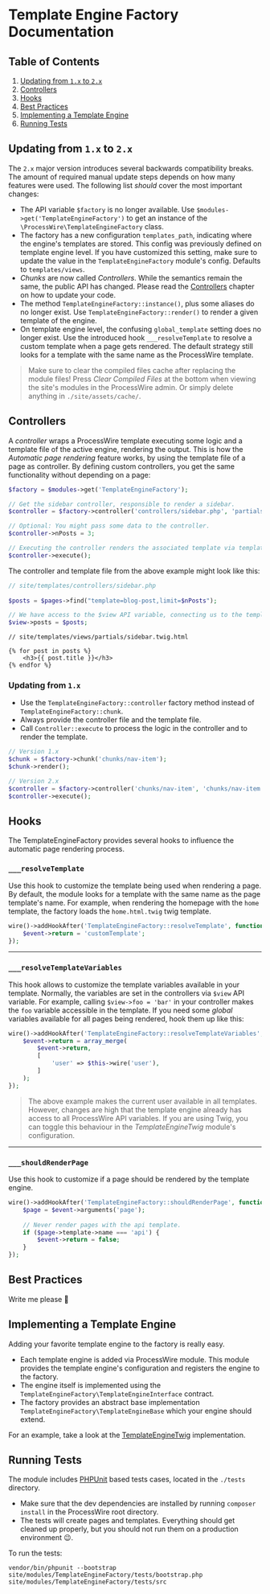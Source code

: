 # Template Engine Factory Documentation

## Table of Contents

1. [Updating from `1.x` to `2.x`](#updating-from-1x-to-2x)
2. [Controllers](#controllers)
3. [Hooks](#hooks)
4. [Best Practices](#best-practices)
5. [Implementing a Template Engine](#implementing-a-template-engine)
6. [Running Tests](#running-tests)


## Updating from `1.x` to `2.x`

The `2.x` major version introduces several backwards compatibility breaks. The amount of required manual update steps
depends on how many features were used. The following list _should_ cover the most important changes: 

* The API variable `$factory` is no longer available. Use `$modules->get('TemplateEngineFactory')` to get an instance of
the `\ProcessWire\TemplateEngineFactory` class.
* The factory has a new configuration `templates_path`, indicating where the engine's templates are stored. This config
was previously defined on template engine level. If you have customized this setting, make sure to update the value in
the `TemplateEngineFactory` module's config. Defaults to `templates/views`.
* _Chunks_ are now called _Controllers_. While the semantics remain the same, the public API has changed. Please
read the [Controllers](#controllers) chapter on how to update your code.
* The method `TemplateEngineFactory::instance()`, plus some aliases do no longer exist. Use
`TemplateEngineFactory::render()` to render a given template of the engine.
* On template engine level, the confusing `global_template` setting does no longer exist. Use the introduced hook
`___resolveTemplate` to resolve a custom template when a page gets rendered. The default strategy still looks for a template
with the same name as the ProcessWire template.

> Make sure to clear the compiled files cache after replacing the module files! Press _Clear Compiled Files_ at the
bottom when viewing the site's modules in the ProcessWire admin. Or simply delete anything in `./site/assets/cache/`.

## Controllers

A _controller_ wraps a ProcessWire template executing some logic and a template file of the active engine, rendering the
output. This is how the _Automatic page rendering_ feature works, by using the template file of a page as controller. By
defining custom controllers, you get the same functionality without depending on a page:

```php
$factory = $modules->get('TemplateEngineFactory');

// Get the sidebar controller, responsible to render a sidebar.
$controller = $factory->controller('controllers/sidebar.php', 'partials/sidebar.html.twig');

// Optional: You might pass some data to the controller.
$controller->nPosts = 3;

// Executing the controller renders the associated template via template engine.
$controller->execute();
```

The controller and template file from the above example might look like this:

```php
// site/templates/controllers/sidebar.php
 
$posts = $pages->find("template=blog-post,limit=$nPosts");

// We have access to the $view API variable, connecting us to the template.
$view->posts = $posts;
```

```twig
// site/templates/views/partials/sidebar.twig.html

{% for post in posts %}
    <h3>{{ post.title }}</h3>
{% endfor %}
```

### Updating from `1.x`

* Use the `TemplateEngineFactory::controller` factory method instead of `TemplateEngineFactory::chunk`.
* Always provide the controller file and the template file.
* Call `Controller::execute` to process the logic in the controller and to render the template.

```php
// Version 1.x
$chunk = $factory->chunk('chunks/nav-item');
$chunk->render();

// Version 2.x
$controller = $factory->controller('chunks/nav-item', 'chunks/nav-item');
$controller->execute();
```

## Hooks

The TemplateEngineFactory provides several hooks to influence the automatic page rendering process.

### `___resolveTemplate`

Use this hook to customize the template being used when rendering a page. By default, the module looks for
a template with the same name as the page template's name. For example, when rendering the homepage
with the `home` template, the factory loads the `home.html.twig` twig template.

```php
wire()->addHookAfter('TemplateEngineFactory::resolveTemplate', function (HookEvent $event) {
    $event->return = 'customTemplate';
});
```  

---

### `___resolveTemplateVariables`

This hook allows to customize the template variables available in your template. Normally,
the variables are set in the controllers via `$view` API variable. For example, calling 
`$view->foo = 'bar'` in your controller makes the `foo` variable accessible in the template. If you
need some _global_ variables available for all pages being rendered, hook them up like this:

```php
wire()->addHookAfter('TemplateEngineFactory::resolveTemplateVariables', function (HookEvent $event) {
    $event->return = array_merge(
        $event->return,
        [
            'user' => $this->wire('user'),
        ]
    );
});
```  

> The above example makes the current user available in all templates. However, changes are high that the
template engine already has access to all ProcessWire API variables. If you are using Twig, you can toggle this
behaviour in the _TemplateEngineTwig_ module's configuration.

---

### `___shouldRenderPage`

Use this hook to customize if a page should be rendered by the template engine.

```php
wire()->addHookAfter('TemplateEngineFactory::shouldRenderPage', function (HookEvent $event) {
    $page = $event->arguments('page');
    
    // Never render pages with the api template.
    if ($page->template->name === 'api') {
        $event->return = false;
    }
});
```

## Best Practices

Write me please 😬

## Implementing a Template Engine

Adding your favorite template engine to the factory is really easy.

* Each template engine is added via ProcessWire module. This module provides the template engine's configuration and
registers the engine to the factory.
* The engine itself is implemented using the `TemplateEngineFactory\TemplateEngineInterface` contract.
* The factory provides an abstract base implementation `TemplateEngineFactory\TemplateEngineBase` which your engine
should extend.

For an example, take a look at the [TemplateEngineTwig](https://github.com/wanze/TemplateEngineTwig) implementation. 

## Running Tests

The module includes [PHPUnit](https://phpunit.de/) based tests cases, located in the `./tests` directory.

* Make sure that the dev dependencies are installed by running `composer install` in the ProcessWire root directory.
* The tests will create pages and templates. Everything should get cleaned up properly, but you should not run them
on a production environment 😉.

To run the tests:

```
vendor/bin/phpunit --bootstrap site/modules/TemplateEngineFactory/tests/bootstrap.php site/modules/TemplateEngineFactory/tests/src
```  

